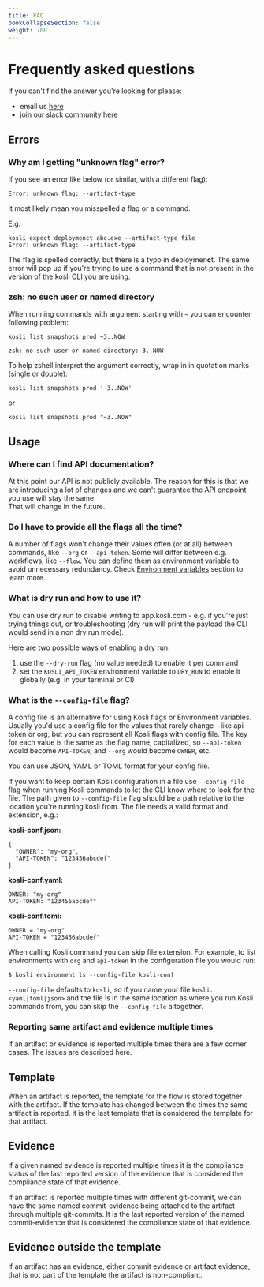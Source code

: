 ```yaml
---
title: FAQ
bookCollapseSection: false
weight: 700
---
```


# Frequently asked questions

If you can't find the answer you're looking for please:

* email us [here](mailto:info@kosli.com)
* join our slack community [here](https://join.slack.com/t/koslicommunity/shared_invite/zt-1dlchm3s7-DEP6TKjP3Mr58OZVB3hCBw)

## Errors

### Why am I getting "unknown flag" error?

If you see an error like below (or similar, with a different flag):
```
Error: unknown flag: --artifact-type
```
It most likely mean you misspelled a flag or a command.

E.g.
```
kosli expect deploymenct abc.exe --artifact-type file
Error: unknown flag: --artifact-type
```

The flag is spelled correctly, but there is a typo in deploymen**c**t.
The same error will pop up if you're trying to use a command that is not present in the version of the kosli CLI you are using.

### zsh: no such user or named directory

When running commands with argument starting with `~` you can encounter following problem:

```shell {.command}
kosli list snapshots prod ~3..NOW
```
```plaintext {.light-console}
zsh: no such user or named directory: 3..NOW
```

To help zshell interpret the argument correctly, wrap in in quotation marks (single or double): 
```shell {.command}
kosli list snapshots prod '~3..NOW'
```
or
```shell {.command}
kosli list snapshots prod "~3..NOW"
```

## Usage

### Where can I find API documentation?

At this point our API is not publicly available. The reason for this is that we are introducing a lot of changes and we can't guarantee the API endpoint you use will stay the same.  
That will change in the future.
<!-- 
### Do you support uploading a spdx or sbom as evidence?

We are working on providing that functionality in a near future. -->

### Do I have to provide all the flags all the time? 

A number of flags won't change their values often (or at all) between commands, like `--org` or `--api-token`.  Some will differ between e.g. workflows, like `--flow`. You can define them as environment variable to avoid unnecessary redundancy. Check [Environment variables](/kosli_overview/kosli_tools/#environment-variables) section to learn more.

### What is dry run and how to use it?

You can use dry run to disable writing to app.kosli.com - e.g. if you're just trying things out, or troubleshooting (dry run will print the payload the CLI would send in a non dry run mode). 

Here are two possible ways of enabling a dry run:
1. use the `--dry-run` flag (no value needed) to enable it per command
1. set the `KOSLI_API_TOKEN` environment variable to `DRY_RUN` to enable it globally (e.g. in your terminal or CI)

### What is the `--config-file` flag?

A config file is an alternative for using Kosli flags or Environment variables. Usually you'd use a config file for the values that rarely change - like api token or org, but you can represent all Kosli flags with config file. The key for each value is the same as the flag name, capitalized, so `--api-token` would become `API-TOKEN`, and `--org` would become `OWNER`, etc. 

You can use JSON, YAML or TOML format for your config file. 

If you want to keep certain Kosli configuration in a file use `--config-file` flag when running Kosli commands to let the CLI know where to look for the file. The path given to `--config-file` flag should be a path relative to the location you're running kosli from. The file needs a valid format and extension, e.g.:

**kosli-conf.json:**
```
{
  "OWNER": "my-org",
  "API-TOKEN": "123456abcdef"
}
```

**kosli-conf.yaml:**
```
OWNER: "my-org"
API-TOKEN: "123456abcdef"
```

**kosli-conf.toml:**
```
OWNER = "my-org"
API-TOKEN = "123456abcdef"
```

When calling Kosli command you can skip file extension. For example, to list environments with `org` and `api-token` in the configuration file you would run:

```
$ kosli environment ls --config-file kosli-conf
```

`--config-file` defaults to `kosli`, so if you name your file `kosli.<yaml|toml|json>` and the file is in the same location as where you run Kosli commands from, you can skip the `--config-file` altogether.


### Reporting same artifact and evidence multiple times
If an artifact or evidence is reported multiple times there are a few corner cases. 
The issues are described here.

## Template
When an artifact is reported, the template for the flow is stored together with the artifact. 
If the template has changed between the times the same artifact is reported, it is the last 
template that is considered the template for that artifact.

## Evidence
If a given named evidence is reported multiple times it is the compliance status of the last 
reported version of the evidence that is considered the compliance state of that evidence.

If an artifact is reported multiple times with different git-commit, we can have the same named 
commit-evidence being attached to the artifact through multiple git-commits. It is the last
reported version of the named commit-evidence that is considered the compliance state of that evidence.

## Evidence outside the template
If an artifact has an evidence, either commit evidence or artifact evidence, that is not 
part of the template the artifact is non-compliant.
